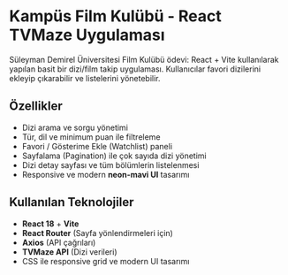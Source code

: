 # Kampüs Film Kulübü - React TVMaze Uygulaması
Süleyman Demirel Üniversitesi Film Kulübü ödevi: React + Vite kullanılarak yapılan basit bir dizi/film takip uygulaması. Kullanıcılar favori dizilerini ekleyip çıkarabilir ve listelerini yönetebilir.


## Özellikler

- Dizi arama ve sorgu yönetimi
- Tür, dil ve minimum puan ile filtreleme
- Favori / Gösterime Ekle (Watchlist) paneli
- Sayfalama (Pagination) ile çok sayıda dizi yönetimi
- Dizi detay sayfası ve tüm bölümlerin listelenmesi
- Responsive ve modern **neon-mavi UI** tasarımı

## Kullanılan Teknolojiler

- **React 18** + **Vite**
- **React Router** (Sayfa yönlendirmeleri için)
- **Axios** (API çağrıları)
- **TVMaze API** (Dizi verileri)
- CSS ile responsive grid ve modern UI tasarımı

